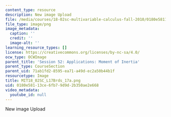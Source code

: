```yaml
---
content_type: resource
description: New image Upload
file: /media/courses/18-02sc-multivariable-calculus-fall-2010/0180e58113ce6fb79d9d2b350ae2e668_MIT18_02SC_L17Brds_17a.png
file_type: image/png
image_metadata:
  caption: ''
  credit: ''
  image-alt: ''
learning_resource_types: []
license: https://creativecommons.org/licenses/by-nc-sa/4.0/
ocw_type: OCWImage
parent_title: 'Session 52: Applications: Moment of Inertia'
parent_type: CourseSection
parent_uid: 71ab1fd2-8595-ea71-a49d-ec2a50b44b1f
resourcetype: Image
title: MIT18_02SC_L17Brds_17a.png
uid: 0180e581-13ce-6fb7-9d9d-2b350ae2e668
video_metadata:
  youtube_id: null
---
```

New image Upload